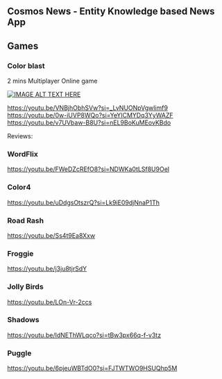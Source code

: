 ## Cosmos News - Entity Knowledge based News App



## Games 
### Color blast
2 mins Multiplayer Online game

[![IMAGE ALT TEXT HERE](https://img.youtube.com/vi/_LvNUONpVgwlimf9/0.jpg)](https://www.youtube.com/watch?v=_LvNUONpVgwlimf9)


https://youtu.be/VNBjhObhSVw?si=_LvNUONpVgwlimf9
https://youtu.be/0w-iUVP8WQo?si=YeYICMYDq3YyWAZF
https://youtu.be/v7UVbaw-B8U?si=nEL9BoKuMEovKBdo

Reviews:

### WordFlix
https://youtu.be/FWeDZcREfO8?si=NDWKa0tLSf8U9Oel


### Color4
https://youtu.be/uDdgsOtszrQ?si=Lk9iE09djNnaP1Th

### Road Rash
https://youtu.be/Ss4t9Ea8Xxw

### Froggie
https://youtu.be/j3ju8tjrSdY


### Jolly Birds
https://youtu.be/LOn-Vr-2ccs

### Shadows
https://youtu.be/IdNEThWLqco?si=tBw3px66q-f-v3tz

### Puggle
https://youtu.be/6pjeuWBTdO0?si=FJTWTWO9HSUQhp5M

